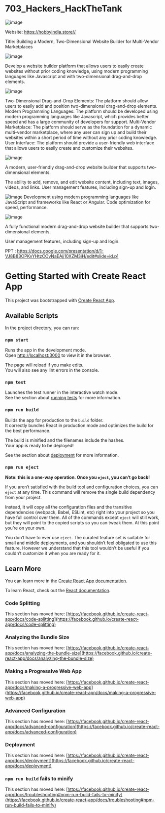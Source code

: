 # 703_Hackers_HackTheTank

![image](https://user-images.githubusercontent.com/82694741/227706439-33470746-a70a-4d00-a52a-2276d9d1efd4.png)

Website: https://hobbyindia.store//

Title: Building a Modern, 
Two-Dimensional Website Builder for Multi-Vendor Marketplaces

![image](https://user-images.githubusercontent.com/82694741/227706484-27b3b529-e695-476f-a526-0ccd89ddce29.png)

Develop a website builder platform that allows users to easily create websites
without prior coding knowledge, using modern programming languages like
Javascript and with two-dimensional drag-and-drop elements.

![image](https://user-images.githubusercontent.com/82694741/227706524-15d3ec68-3880-40f6-8e88-e8a76995fcc1.png)

Two-Dimensional Drag-and-Drop Elements: The platform should allow users
to easily add and position two-dimensional drag-and-drop elements.
Modern Programming Languages: The platform should be developed using
modern programming languages like Javascript, which provides better
speed and has a large community of developers for support.
Multi-Vendor Marketplace: The platform should serve as the foundation for
a dynamic multi-vendor marketplace, where any user can sign up and build
their websites within a short period of time without any prior coding
knowledge.
User Interface: The platform should provide a user-friendly web interface
that allows users to easily create and customize their websites.

![image](https://user-images.githubusercontent.com/82694741/227706529-95444781-bd93-4c77-85d0-0572a38c2f51.png)


A modern, user-friendly drag-and-drop website builder that supports two-
dimensional elements.

The ability to add, remove, and edit website content, including text, images,
videos, and links.
User management features, including sign-up and login.

![image](https://user-images.githubusercontent.com/82694741/227706538-af61e840-4f0e-477e-86f2-900eba89bbb6.png)
Development using modern programming languages like JavaScript and
frameworks like React or Angular.
Code optimization for speed, performance.

![image](https://user-images.githubusercontent.com/82694741/227706544-43952ec3-7b75-49e6-9aa3-e45090867078.png)

A fully functional modern drag-and-drop website builder that supports two-
dimensional elements.

User management features, including sign-up and login.

PPT : 
https://docs.google.com/presentation/d/1-VJ8B83OPKvYHtzCOvNaEAjj10XZM3iH/edit#slide=id.p1

# Getting Started with Create React App

This project was bootstrapped with [Create React App](https://github.com/facebook/create-react-app).

## Available Scripts

In the project directory, you can run:

### `npm start`

Runs the app in the development mode.\
Open [http://localhost:3000](http://localhost:3000) to view it in the browser.

The page will reload if you make edits.\
You will also see any lint errors in the console.

### `npm test`

Launches the test runner in the interactive watch mode.\
See the section about [running tests](https://facebook.github.io/create-react-app/docs/running-tests) for more information.

### `npm run build`

Builds the app for production to the `build` folder.\
It correctly bundles React in production mode and optimizes the build for the best performance.

The build is minified and the filenames include the hashes.\
Your app is ready to be deployed!

See the section about [deployment](https://facebook.github.io/create-react-app/docs/deployment) for more information.

### `npm run eject`

**Note: this is a one-way operation. Once you `eject`, you can’t go back!**

If you aren’t satisfied with the build tool and configuration choices, you can `eject` at any time. This command will remove the single build dependency from your project.

Instead, it will copy all the configuration files and the transitive dependencies (webpack, Babel, ESLint, etc) right into your project so you have full control over them. All of the commands except `eject` will still work, but they will point to the copied scripts so you can tweak them. At this point you’re on your own.

You don’t have to ever use `eject`. The curated feature set is suitable for small and middle deployments, and you shouldn’t feel obligated to use this feature. However we understand that this tool wouldn’t be useful if you couldn’t customize it when you are ready for it.

## Learn More

You can learn more in the [Create React App documentation](https://facebook.github.io/create-react-app/docs/getting-started).

To learn React, check out the [React documentation](https://reactjs.org/).

### Code Splitting

This section has moved here: [https://facebook.github.io/create-react-app/docs/code-splitting](https://facebook.github.io/create-react-app/docs/code-splitting)

### Analyzing the Bundle Size

This section has moved here: [https://facebook.github.io/create-react-app/docs/analyzing-the-bundle-size](https://facebook.github.io/create-react-app/docs/analyzing-the-bundle-size)

### Making a Progressive Web App

This section has moved here: [https://facebook.github.io/create-react-app/docs/making-a-progressive-web-app](https://facebook.github.io/create-react-app/docs/making-a-progressive-web-app)

### Advanced Configuration

This section has moved here: [https://facebook.github.io/create-react-app/docs/advanced-configuration](https://facebook.github.io/create-react-app/docs/advanced-configuration)

### Deployment

This section has moved here: [https://facebook.github.io/create-react-app/docs/deployment](https://facebook.github.io/create-react-app/docs/deployment)

### `npm run build` fails to minify

This section has moved here: [https://facebook.github.io/create-react-app/docs/troubleshooting#npm-run-build-fails-to-minify](https://facebook.github.io/create-react-app/docs/troubleshooting#npm-run-build-fails-to-minify)
